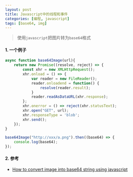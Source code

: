 ```yaml
---
layout: post
title: Javascript中的线程和事件
categories: [编程, javascript]
tags: [base64, img]
---
```



> 使用`javascript`把图片转为`base64`格式

#### 1. 一个例子

```js
async function base64Image(url){
    return new Promise((resolve, reject) => {
        const xhr = new XMLHttpRequest();
        xhr.onload = () => {
            var reader = new FileReader();
            reader.onloadend = function() {
                resolve(reader.result);
            }
            reader.readAsDataURL(xhr.response);
        };
        xhr.onerror = () => reject(xhr.statusText);
        xhr.open("GET", url);
        xhr.responseType = 'blob';
        xhr.send();
    });
}

base64Image("http://xxx/a.png").then((base64) => {
    console.log(base64);
});
```

#### 2. 参考

* [How to convert image into base64 string using javascript](https://stackoverflow.com/questions/6150289/how-to-convert-image-into-base64-string-using-javascript)